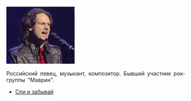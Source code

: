 ![](lefler_andrej.jpg)

Российский певец, музыкант, композитор. Бывший участник рок-группы "Маврин".

* [Спи и забывай](Спи%20и%20забывай.md)